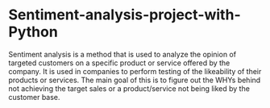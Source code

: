 # Sentiment-analysis-project-with-Python
Sentiment analysis is a method that is used to analyze the opinion of targeted customers on a specific product or service offered by the company. It is used in companies to perform testing of the likeability of their products or services. The main goal of this is to figure out the WHYs behind not achieving the target sales or a product/service not being liked by the customer base.
